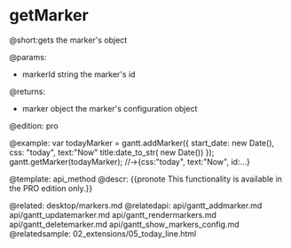 getMarker
=============


@short:gets the marker's object 
	
@params:
- markerId	string	the marker's id

@returns:
- marker	object	the marker's configuration object

@edition: pro


@example:
var todayMarker = gantt.addMarker({ 
	start_date: new Date(), 
    css: "today", 
    text:"Now"
    title:date_to_str( new Date())
});
gantt.getMarker(todayMarker); //->{css:"today", text:"Now", id:...}
    
@template:	api_method
@descr:
{{pronote This functionality is available in the PRO edition only.}}

@related:
	desktop/markers.md
@relatedapi:
	api/gantt_addmarker.md
	api/gantt_updatemarker.md
	api/gantt_rendermarkers.md
	api/gantt_deletemarker.md
    api/gantt_show_markers_config.md
@relatedsample:
	02_extensions/05_today_line.html

